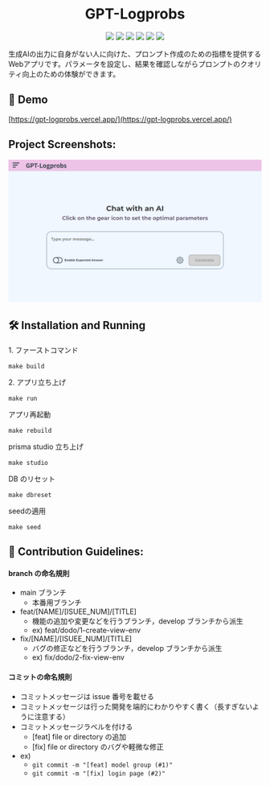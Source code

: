 <h1 align="center" id="title">GPT-Logprobs</h1>

<p align="center" style="align: center;">
  <img src="https://img.shields.io/badge/-Next.js-000000.svg?logo=next.js&style=popout">
  <img src="https://img.shields.io/badge/-React-000000.svg?logo=react&style=popout">
  <img src="https://img.shields.io/badge/-TypeScript-000000.svg?logo=typescript&style=popout">
  <img src="https://img.shields.io/badge/-Figma-000000.svg?logo=figma&style=popout">
  <img src="https://img.shields.io/badge/-Prisma-000000.svg?logo=prisma&style=popout">
  <img src="https://img.shields.io/badge/-Postgresql-000000.svg?logo=postgresql&style=popout">
</p>


<p id="description">生成AIの出力に自身がない人に向けた、プロンプト作成のための指標を提供するWebアプリです。パラメータを設定し、結果を確認しながらプロンプトのクオリティ向上のための体験ができます。</p>

<h2>🚀 Demo</h2>

[https://gpt-logprobs.vercel.app/](https://gpt-logprobs.vercel.app/)

<h2>Project Screenshots:</h2>

<img src="/public/screenshot.png" alt="project-image">

<h2>🛠️ Installation and Running</h2>

<p>1. ファーストコマンド</p>

```
make build
```

<p>2. アプリ立ち上げ</p>

```
make run
```

<p>アプリ再起動</p>

```
make rebuild
```

<p>prisma studio 立ち上げ</p>

```
make studio
```

<p>DB のリセット</p>

```
make dbreset
```

<p>seedの適用</p>

```
make seed
```

<h2>🍰 Contribution Guidelines:</h2>

#### branch の命名規則

- main ブランチ
  - 本番用ブランチ
- feat/[NAME]/[ISUEE_NUM]/[TITLE]
  - 機能の追加や変更などを行うブランチ，develop ブランチから派生
  - ex) feat/dodo/1-create-view-env
- fix/[NAME]/[ISUEE_NUM]/[TITLE]
  - バグの修正などを行うブランチ，develop ブランチから派生
  - ex) fix/dodo/2-fix-view-env

#### コミットの命名規則

- コミットメッセージは issue 番号を載せる
- コミットメッセージは行った開発を端的にわかりやすく書く（長すぎないように注意する）
- コミットメッセージラベルを付ける
  - [feat] file or directory の追加
  - [fix] file or directory のバグや軽微な修正
- ex)
  - `git commit -m "[feat] model group (#1)"`
  - `git commit -m "[fix] login page (#2)"`
